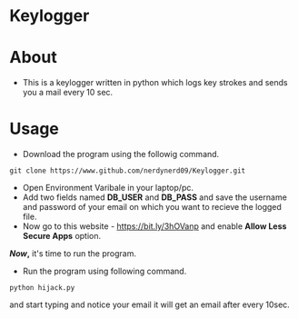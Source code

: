 # Keylogger

# About

* This is a keylogger written in python which logs key strokes and sends you a mail every 10 sec.

# Usage

* Download the program using the followig command. 
```
git clone https://www.github.com/nerdynerd09/Keylogger.git
```
* Open Environment Varibale in your laptop/pc.
* Add two fields named **DB_USER** and **DB_PASS** and save the username and password of your email on which you want to recieve the logged file.
* Now go to this website - https://bit.ly/3hOVanp and enable **Allow Less Secure Apps** option.

**_Now_,**
it's time to run the program.
- Run the program using following command. 
```
python hijack.py
```
and start typing and notice your email it will get an email after every 10sec.
